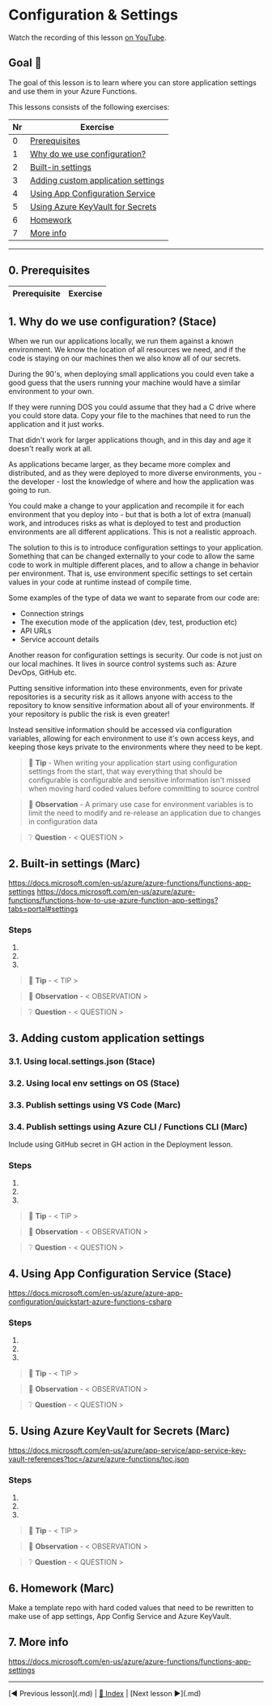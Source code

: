 # Configuration & Settings

Watch the recording of this lesson [on YouTube]().

## Goal 🎯

The goal of this lesson is to learn where you can store application settings and use them in your Azure Functions.

This lessons consists of the following exercises:

|Nr|Exercise
|-|-
|0|[Prerequisites](#0-prerequisites)
|1|[Why do we use configuration?](#1-why-do-we-use-configuration)
|2|[Built-in settings](#2-built-in-settings)
|3|[Adding custom application settings](#3-adding-custom-application-settings)
|4|[Using App Configuration Service](#4-using-app-configuration-service)
|5|[Using Azure KeyVault for Secrets](#5-using-azure-keyvault-for-secrets)
|6|[Homework](#6-homework)
|7|[More info](#7-more-info)

---

## 0. Prerequisites

| Prerequisite | Exercise
| - | -

## 1. Why do we use configuration? (Stace)

When we run our applications locally, we run them against a known environment. We know the location of all resources we need, and if the code is staying on our machines then we also know all of our secrets.

During the 90's, when deploying small applications you could even take a good guess that the users running your machine would have a similar environment to your own.

If they were running DOS you could assume that they had a C drive where you could store data. Copy your file to the machines that need to run the application and it just works.

That didn't work for larger applications though, and in this day and age it doesn't really work at all.

As applications became larger, as they became more complex and distributed, and as they were deployed to more diverse environments, you - the developer - lost the knowledge of where and how the application was going to run.

You could make a change to your application and recompile it for each environment that you deploy into - but that is both a lot of extra (manual) work, and introduces risks as what is deployed to test and production environments are all different applications. This is not a realistic approach.

The solution to this is to introduce configuration settings to your application. Something that can be changed externally to your code to allow the same code to work in multiple different places, and to allow a change in behavior per environment. That is, use environment specific settings to set certain values in your code at runtime instead of compile time.

Some examples of the type of data we want to separate from our code are:

* Connection strings
* The execution mode of the application (dev, test, production etc)
* API URLs
* Service account details

Another reason for configuration settings is security. Our code is not just on our local machines. It lives in source control systems such as: Azure DevOps, GitHub etc.

Putting sensitive information into these environments, even for private repositories is a security risk as it allows anyone with access to the repository to know sensitive information about all of your environments. If your repository is public the risk is even greater!

Instead sensitive information should be accessed via configuration variables, allowing for each environment to use it's own access keys, and keeping those keys private to the environments where they need to be kept.

> 📝 **Tip** - When writing your application start using configuration settings from the start, that way everything that should be configurable is configurable and sensitive information isn't missed when moving hard coded values before committing to source control

> 🔎 **Observation** - A primary use case for environment variables is to limit the need to modify and re-release an application due to changes in configuration data

> ❔ **Question** - < QUESTION >

## 2. Built-in settings (Marc)

https://docs.microsoft.com/en-us/azure/azure-functions/functions-app-settings
https://docs.microsoft.com/en-us/azure/azure-functions/functions-how-to-use-azure-function-app-settings?tabs=portal#settings

### Steps

1.
2.
3.

> 📝 **Tip** - < TIP >

> 🔎 **Observation** - < OBSERVATION >

> ❔ **Question** - < QUESTION >

## 3. Adding custom application settings

### 3.1. Using local.settings.json (Stace)

### 3.2. Using local env settings on OS (Stace)

### 3.3. Publish settings using VS Code (Marc)

### 3.4. Publish settings using Azure CLI / Functions CLI (Marc)

Include using GitHub secret in GH action in the Deployment lesson.

### Steps

1.
2.
3.

> 📝 **Tip** - < TIP >

> 🔎 **Observation** - < OBSERVATION >

> ❔ **Question** - < QUESTION >

## 4. Using App Configuration Service (Stace)

https://docs.microsoft.com/en-us/azure/azure-app-configuration/quickstart-azure-functions-csharp

### Steps

1.
2.
3.

> 📝 **Tip** - < TIP >

> 🔎 **Observation** - < OBSERVATION >

> ❔ **Question** - < QUESTION >

## 5. Using Azure KeyVault for Secrets (Marc)

https://docs.microsoft.com/en-us/azure/app-service/app-service-key-vault-references?toc=/azure/azure-functions/toc.json

### Steps

1.
2.
3.

> 📝 **Tip** - < TIP >

> 🔎 **Observation** - < OBSERVATION >

> ❔ **Question** - < QUESTION >

## 6. Homework (Marc)

Make a template repo with hard coded values that need to be rewritten to make use of app settings, App Config Service and Azure KeyVault.

## 7. More info

https://docs.microsoft.com/en-us/azure/azure-functions/functions-app-settings

---
[◀ Previous lesson](<previous>.md) | [🔼 Index](_index.md) | [Next lesson ▶](<next>.md)
